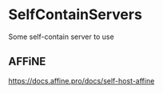 # SelfContainServers
Some self-contain server to use


## AFFiNE

https://docs.affine.pro/docs/self-host-affine

